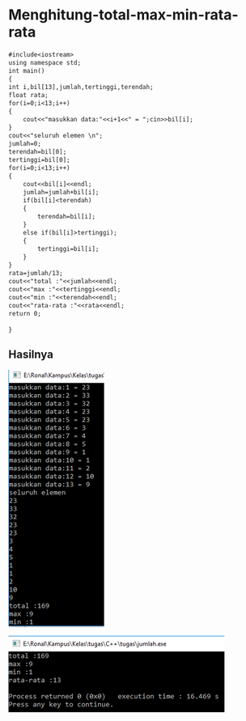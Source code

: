 # Menghitung-total-max-min-rata-rata

    #include<iostream>
    using namespace std;
    int main()
    {
    int i,bil[13],jumlah,tertinggi,terendah;
    float rata;
    for(i=0;i<13;i++)
    {
        cout<<"masukkan data:"<<i+1<<" = ";cin>>bil[i];
    }
    cout<<"seluruh elemen \n";
    jumlah=0;
    terendah=bil[0];
    tertinggi=bil[0];
    for(i=0;i<13;i++)
    {
        cout<<bil[i]<<endl;
        jumlah=jumlah+bil[i];
        if(bil[i]<terendah)
        {
            terendah=bil[i];
        }
        else if(bil[i]>tertinggi);
        {
            tertinggi=bil[i];
        }
    }
    rata=jumlah/13;
    cout<<"total :"<<jumlah<<endl;
    cout<<"max :"<<tertinggi<<endl;
    cout<<"min :"<<terendah<<endl;
    cout<<"rata-rata :"<<rata<<endl;
    return 0;

    }

## Hasilnya

![img](https://github.com/ernico27/Menghitung-total-max-min-rata-rata/blob/master/total%201.png?raw=true)

![img](https://github.com/ernico27/Menghitung-total-max-min-rata-rata/blob/master/total%202.png?raw=true)
